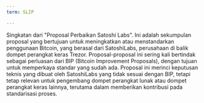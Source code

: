 ```yaml
---
term: SLIP

---
```

Singkatan dari "Proposal Perbaikan Satoshi Labs". Ini adalah sekumpulan proposal yang bertujuan untuk meningkatkan atau menstandarkan penggunaan Bitcoin, yang berasal dari SatoshiLabs, perusahaan di balik dompet perangkat keras Trezor. Proposal-proposal ini sering kali bertindak sebagai perluasan dari BIP (Bitcoin Improvement Proposals), dengan tujuan untuk memperkaya standar yang sudah ada. Proposal ini merinci keputusan teknis yang dibuat oleh SatoshiLabs yang tidak sesuai dengan BIP, tetapi tetap relevan untuk pengembang dompet perangkat lunak atau dompet perangkat keras lainnya, terutama dalam memberikan kontribusi pada standarisasi proses.